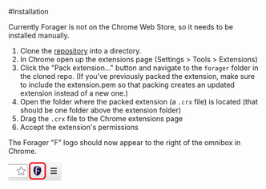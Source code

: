 #Installation

Currently Forager is not on the Chrome Web Store, so it needs to be installed manually.

1. Clone the [repository](https://github.com/pshrmn/forager) into a directory.
2. In Chrome open up the extensions page (Settings > Tools > Extensions)
3. Click the "Pack extension..." button and navigate to the `forager` folder in the cloned repo. (If you've previously packed the extension, make sure to include the extension.pem so that packing creates an updated extension instead of a new one.)
4. Open the folder where the packed extension (a `.crx` file) is located (that should be one folder above the extension folder)
5. Drag the `.crx` file to the Chrome extensions page
6. Accept the extension's permissions

The Forager "F" logo should now appear to the right of the omnibox in Chrome.

![open button](img/open.png)
